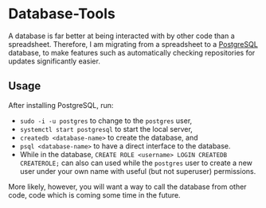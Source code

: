 # Database-Tools

A database is far better at being interacted with by other code than a spreadsheet. Therefore, I am migrating from a spreadsheet to a [PostgreSQL](https://www.postgresql.org/) database, to make features such as automatically checking repositories for updates significantly easier.

## Usage

After installing PostgreSQL, run:
* `sudo -i -u postgres` to change to the `postgres` user, 
* `systemctl start postgresql` to start the local server,
* `createdb <database-name>` to create the database, and
* `psql <database-name>` to have a direct interface to the database.
* While in the database, `CREATE ROLE <username> LOGIN CREATEDB CREATEROLE;` can also can used while the `postgres` user to create a new user under your own name with useful (but not superuser) permissions.

More likely, however, you will want a way to call the database from other code, code which is coming some time in the future.
